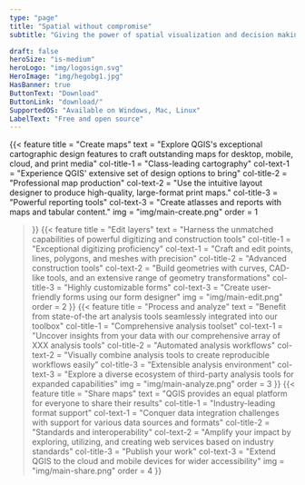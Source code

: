 ```yaml
---
type: "page"
title: "Spatial without compromise"
subtitle: "Giving the power of spatial visualization and decision making tools to everyone"

draft: false
heroSize: "is-medium"
heroLogo: "img/logosign.svg"
HeroImage: "img/hegobg1.jpg"
HasBanner: true
ButtonText: "Download" 
ButtonLink: "download/"
SupportedOS: "Available on Windows, Mac, Linux"
LabelText: "Free and open source"
---
```


{{< feature
title = "Create maps"
text = "Explore QGIS's exceptional cartographic design features to craft outstanding maps for desktop, mobile, cloud, and print media"
col-title-1 = "Class-leading cartography"
col-text-1 = "Experience QGIS' extensive set of design options to bring"
col-title-2 = "Professional map production"
col-text-2 = "Use the intuitive layout designer to produce high-quality, large-format print maps."
col-title-3 = "Powerful reporting tools"
col-text-3 = "Create atlasses and reports with maps and tabular content."
img = "img/main-create.png"
order = 1
>}}
{{< feature
title = "Edit layers"
text = "Harness the unmatched capabilities of powerful digitizing and construction tools"
col-title-1 = "Exceptional digitizing proficiency"
col-text-1 = "Craft and edit points, lines, polygons, and meshes with precision"
col-title-2 = "Advanced construction tools"
col-text-2 = "Build geometries with curves, CAD-like tools, and an extensive range of geometry transformations"
col-title-3 = "Highly customizable forms"
col-text-3 = "Create user-friendly forms using our form designer"
img = "img/main-edit.png"
order = 2
>}}
{{< feature
title = "Process and analyze"
text = "Benefit from state-of-the art analysis tools seamlessly integrated into our toolbox"
col-title-1 = "Comprehensive analysis toolset"
col-text-1 = "Uncover insights from your data with our comprehensive array of XXX analysis tools"
col-title-2 = "Automated analysis workflows"
col-text-2 = "Visually combine analysis tools to create reproducible workflows easily"
col-title-3 = "Extensible analysis environment"
col-text-3 = "Explore a diverse ecosystem of third-party analysis tools for expanded capabilities"
img = "img/main-analyze.png"
order = 3
>}}
{{< feature
title = "Share maps"
text = "QGIS provides an equal platform for everyone to share their results"
col-title-1 = "Industry-leading format support"
col-text-1 = "Conquer data integration challenges with support for various data sources and formats"
col-title-2 = "Standards and interoperability"
col-text-2 = "Amplify your impact by exploring, utilizing, and creating web services based on industry standards"
col-title-3 = "Publish your work"
col-text-3 = "Extend QGIS to the cloud and mobile devices for wider accessibility"
img = "img/main-share.png"
order = 4
>}}
